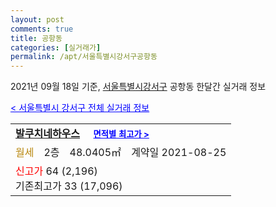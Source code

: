 ```yaml
---
layout: post
comments: true
title: 공항동
categories: [실거래가]
permalink: /apt/서울특별시강서구공항동
---
```


2021년 09월 18일 기준, <a href="/apt/서울특별시강서구">서울특별시강서구</a> 공항동 한달간 실거래 정보

<a style="color: blue;" href="/apt/서울특별시강서구">< 서울특별시 강서구 전체 실거래 정보</a>
<!---- start ---->
<table>
  <tr>
    <td colspan="4" style="font-weight: bold;"><a href="/apt/서울특별시강서구공항동발쿠치네하우스">발쿠치네하우스</a> &nbsp;&nbsp;&nbsp; <a style="color: blue; font-size: smaller;" href="/apt/서울특별시강서구공항동발쿠치네하우스">면적별 최고가 ></a></td>
  </tr>
    
  <tr>
    <td><a style="color: darkgoldenrod">월세</a></td>
    <td>2층</td>
    <td>48.0405㎡</td>
    <td>계약일 2021-08-25</td>
  </tr>
  <tr>
    <td colspan="4"><a style="color: red;">신고가 </a>64 (2,196)<br>기존최고가 33 (17,096)</td>
  </tr>
    
</table>
<!---- end ---->
    